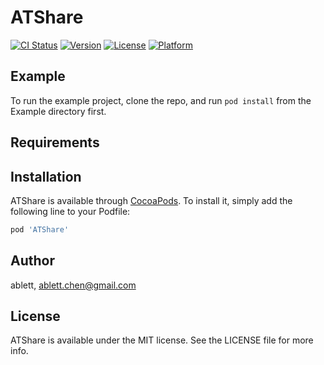 # ATShare

[![CI Status](https://img.shields.io/travis/ablettchen@gmail.com/ATShare.svg?style=flat)](https://travis-ci.org/ablettchen@gmail.com/ATShare)
[![Version](https://img.shields.io/cocoapods/v/ATShare.svg?style=flat)](https://cocoapods.org/pods/ATShare)
[![License](https://img.shields.io/cocoapods/l/ATShare.svg?style=flat)](https://cocoapods.org/pods/ATShare)
[![Platform](https://img.shields.io/cocoapods/p/ATShare.svg?style=flat)](https://cocoapods.org/pods/ATShare)


## Example

To run the example project, clone the repo, and run `pod install` from the Example directory first.

## Requirements

## Installation

ATShare is available through [CocoaPods](https://cocoapods.org). To install
it, simply add the following line to your Podfile:

```ruby
pod 'ATShare'
```

## Author

ablett, ablett.chen@gmail.com

## License

ATShare is available under the MIT license. See the LICENSE file for more info.

